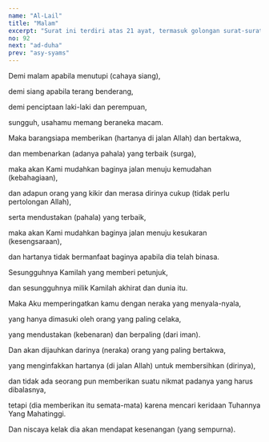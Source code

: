 ```yaml
---
name: "Al-Lail"
title: "Malam"
excerpt: "Surat ini terdiri atas 21 ayat, termasuk golongan surat-surat Makkiyah, diturunkan sesudah surat Al A'laa. Surat ini dinamai Al Lail (malam), diambil dari perkataan Al Lail yang terdapat pada ayat pertama surat ini"
no: 92
next: "ad-duha"
prev: "asy-syams"
---
```


<span id='1' class='verse' title="QS Al-Lail: 1">Demi malam apabila menutupi (cahaya siang),</span>

<span id='2' class='verse' title="QS Al-Lail: 2">demi siang apabila terang benderang,</span>

<span id='3' class='verse' title="QS Al-Lail: 3">demi penciptaan laki-laki dan perempuan,</span>

<span id='4' class='verse' title="QS Al-Lail: 4">sungguh, usahamu memang beraneka macam.</span>

<span id='5' class='verse' title="QS Al-Lail: 5">Maka barangsiapa memberikan (hartanya di jalan Allah) dan bertakwa,</span>

<span id='6' class='verse' title="QS Al-Lail: 6">dan membenarkan (adanya pahala) yang terbaik (surga),</span>

<span id='7' class='verse' title="QS Al-Lail: 7">maka akan Kami mudahkan baginya jalan menuju kemudahan (kebahagiaan),</span>

<span id='8' class='verse' title="QS Al-Lail: 8">dan adapun orang yang kikir dan merasa dirinya cukup (tidak perlu pertolongan Allah),</span>

<span id='9' class='verse' title="QS Al-Lail: 9">serta mendustakan (pahala) yang terbaik,</span>

<span id='10' class='verse' title="QS Al-Lail: 10">maka akan Kami mudahkan baginya jalan menuju kesukaran (kesengsaraan),</span>

<span id='11' class='verse' title="QS Al-Lail: 11">dan hartanya tidak bermanfaat baginya apabila dia telah binasa.</span>

<span id='12' class='verse' title="QS Al-Lail: 12">Sesungguhnya Kamilah yang memberi petunjuk,</span>

<span id='13' class='verse' title="QS Al-Lail: 13">dan sesungguhnya milik Kamilah akhirat dan dunia itu.</span>

<span id='14' class='verse' title="QS Al-Lail: 14">Maka Aku memperingatkan kamu dengan neraka yang menyala-nyala,</span>

<span id='15' class='verse' title="QS Al-Lail: 15">yang hanya dimasuki oleh orang yang paling celaka,</span>

<span id='16' class='verse' title="QS Al-Lail: 16">yang mendustakan (kebenaran) dan berpaling (dari iman).</span>

<span id='17' class='verse' title="QS Al-Lail: 17">Dan akan dijauhkan darinya (neraka) orang yang paling bertakwa,</span>

<span id='18' class='verse' title="QS Al-Lail: 18">yang menginfakkan hartanya (di jalan Allah) untuk membersihkan (dirinya),</span>

<span id='19' class='verse' title="QS Al-Lail: 19">dan tidak ada seorang pun memberikan suatu nikmat padanya yang harus dibalasnya,</span>

<span id='20' class='verse' title="QS Al-Lail: 20">tetapi (dia memberikan itu semata-mata) karena mencari keridaan Tuhannya Yang Mahatinggi.</span>

<span id='21' class='verse' title="QS Al-Lail: 21">Dan niscaya kelak dia akan mendapat kesenangan (yang sempurna).</span>
